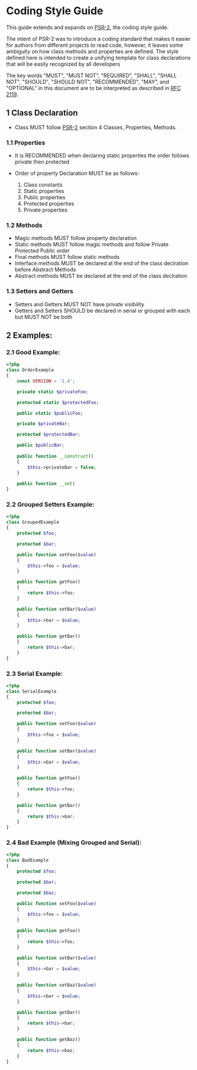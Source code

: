 # Coding Style Guide

This guide extends and expands on [PSR-2][], the coding style guide.

The intent of PSR-2 was to introduce a coding standard that makes it easier for
authors from different projects to read code, however, it leaves some ambiguity on how 
class methods and properties are defined.  The style defined here is intended 
to create a unifying template for class declarations that will be easily recognized 
by all developers 

The key words "MUST", "MUST NOT", "REQUIRED", "SHALL", "SHALL NOT", "SHOULD",
"SHOULD NOT", "RECOMMENDED", "MAY", and "OPTIONAL" in this document are to be
interpreted as described in [RFC 2119][].

[RFC 2119]: http://www.ietf.org/rfc/rfc2119.txt
[PSR-2]: https://github.com/php-fig/fig-standards/blob/master/accepted/PSR-2-coding-style-guide.md

## 1 Class Declaration 

- Class MUST follow [PSR-2][] section 4 Classes, Properties, Methods.

### 1.1 Properties

- It is RECOMMENDED when declaring static properties the order follows private then protected
- Order of property Declaration MUST be as follows:

    1. Class constants
    2. Static properties 
    3. Public properties  
    4. Protected properties 
    5. Private properties

### 1.2 Methods

- Magic methods MUST follow property declaration 
- Static methods MUST follow magic methods and follow Private Protected Public order
- Final methods MUST follow static methods
- Interface methods MUST be declared at the end of the class declration before Abstract Methods 
- Abstract methods MUST be declared at the end of the class declration


### 1.3 Setters and Getters

- Setters and Getters MUST NOT have private visibility
- Getters and Setters SHOULD be declared in serial or grouped with each but MUST NOT be both 

## 2 Examples:

### 2.1 Good Example:
```php
<?php
class OrderExample
{
    const VERSION = '1.4';

    private static $privateFoo;

    protected static $protectedFoo;

    public static $publicFoo;

    private $privateBar;

    protected $protectedBar;

    public $publicBar;
    
    public function __construct()
    {
        $this->privateBar = false;
    }
    
    public function __set(
}

```

### 2.2 Grouped Setters Example:
```php
<?php
class GroupedExample 
{
    protected $foo;

    protected $bar;

    public function setFoo($value)
    {
        $this->foo = $value;
    }

    public function getFoo()
    {
        return $this->foo;
    }

    public function setBar($value)
    {
        $this->bar = $value;
    }

    public function getBar()
    {
        return $this->bar;
    }
}
```

### 2.3 Serial Example:
```php
<?php
class SerialExample 
{
    protected $foo;

    protected $bar;

    public function setFoo($value)
    {
        $this->foo = $value;
    }

    public function setBar($value)
    {
        $this->bar = $value;
    }

    public function getFoo()
    {
        return $this->foo;
    }

    public function getBar()
    {
        return $this->bar;
    }
}
```

### 2.4 Bad Example (Mixing Grouped and Serial):
```php
<?php
class BadExample 
{
    protected $foo;

    protected $bar;

    protected $baz;

    public function setFoo($value)
    {
        $this->foo = $value;
    }

    public function getFoo()
    {
        return $this->foo;
    }

    public function setBar($value)
    {
        $this->bar = $value;
    }

    public function setBaz($value)
    {
        $this->bar = $value;
    }

    public function getBar()
    {
        return $this->bar;
    }

    public function getBaz()
    {
        return $this->baz;
    }
}
```